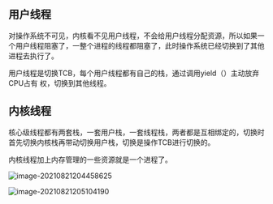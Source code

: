 ## 用户线程

对操作系统不可见，内核看不见用户线程，不会给用户线程分配资源，所以如果一个用户线程阻塞了，一整个进程的线程都阻塞了，此时操作系统已经切换到了其他进程去执行了。

用户线程是切换TCB，每个用户线程都有自己的栈，通过调用yield（）主动放弃CPU占有 权，切换到其他线程。



## 内核线程

核心级线程都有两套栈，一套用户栈，一套线程栈，两者都是互相绑定的，切换时首先切换内核栈再带动切换用户栈，切换是操作TCB进行切换的。

内核线程加上内存管理的一些资源就是一个进程了。

![image-20210821204458625](https://gitee.com/wang_chunfeng/pic-go/raw/master/img/20210821204500.png)



![image-20210821205104190](https://gitee.com/wang_chunfeng/pic-go/raw/master/img/20210821205106.png)